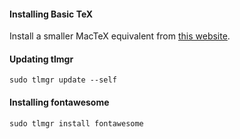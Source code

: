 #### Installing Basic TeX
Install a smaller MacTeX equivalent from [this website](https://www.tug.org/mactex/morepackages.html).

#### Updating tlmgr
```
sudo tlmgr update --self
```

#### Installing fontawesome
```
sudo tlmgr install fontawesome
```